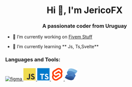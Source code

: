 <h1 align="center">Hi 👋, I'm JericoFX</h1>
<h3 align="center">A passionate coder from Uruguay</h3>

- 🔭 I’m currently working on [Fivem Stuff](https://github.com/JericoFX/fx-garage)

- 🌱 I’m currently learning ** Js, Ts,Svelte**


<h3 align="left">Languages and Tools:</h3>
<p align="left"> <a href="https://www.figma.com/" target="_blank"> <img src="https://www.vectorlogo.zone/logos/figma/figma-icon.svg" alt="figma" width="40" height="40"/> </a> <a href="https://developer.mozilla.org/en-US/docs/Web/JavaScript" target="_blank"> <img src="https://raw.githubusercontent.com/devicons/devicon/master/icons/javascript/javascript-original.svg" alt="javascript" width="40" height="40"/> </a><a href="https://www.typescriptlang.org/" target="_blank"> <img src="https://raw.githubusercontent.com/devicons/devicon/master/icons/typescript/typescript-original.svg" alt="typescript" width="40" height="40"/> <a href="https://svelte.dev/" target="_blank"> <img src="https://raw.githubusercontent.com/devicons/devicon/master/icons/svelte/svelte-original.svg" alt="vuejs" width="40" height="40"/>  </a><img src="https://raw.githubusercontent.com/devicons/devicon/master/icons/solidjs/solidjs-original.svg" alt="solidjs" width="40" height="40"/>  </a> </p>


